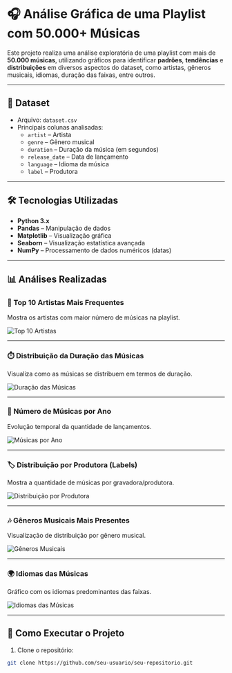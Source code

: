 # 🎧 Análise Gráfica de uma Playlist com 50.000+ Músicas

Este projeto realiza uma análise exploratória de uma playlist com mais de **50.000 músicas**, utilizando gráficos para identificar **padrões**, **tendências** e **distribuições** em diversos aspectos do dataset, como artistas, gêneros musicais, idiomas, duração das faixas, entre outros.

---

## 📁 Dataset

- Arquivo: `dataset.csv`
- Principais colunas analisadas:
  - `artist` – Artista
  - `genre` – Gênero musical
  - `duration` – Duração da música (em segundos)
  - `release_date` – Data de lançamento
  - `language` – Idioma da música
  - `label` – Produtora

---

## 🛠️ Tecnologias Utilizadas

- **Python 3.x**
- **Pandas** – Manipulação de dados
- **Matplotlib** – Visualização gráfica
- **Seaborn** – Visualização estatística avançada
- **NumPy** – Processamento de dados numéricos (datas)

---

## 📊 Análises Realizadas

### 🎤 Top 10 Artistas Mais Frequentes

Mostra os artistas com maior número de músicas na playlist.

![Top 10 Artistas](imagens/top_artistas.png)

---

### ⏱️ Distribuição da Duração das Músicas

Visualiza como as músicas se distribuem em termos de duração.

![Duração das Músicas](imagens/duracao_musicas.png)

---

### 📅 Número de Músicas por Ano

Evolução temporal da quantidade de lançamentos.

![Músicas por Ano](imagens/musicas_por_ano.png)

---

### 🏷️ Distribuição por Produtora (Labels)

Mostra a quantidade de músicas por gravadora/produtora.

![Distribuição por Produtora](imagens/produtoras.png)

---

### 🎶 Gêneros Musicais Mais Presentes

Visualização de distribuição por gênero musical.

![Gêneros Musicais](imagens/generos.png)

---

### 🌍 Idiomas das Músicas

Gráfico com os idiomas predominantes das faixas.

![Idiomas das Músicas](imagens/idiomas.png)

---

## 🚀 Como Executar o Projeto

1. Clone o repositório:
```bash
git clone https://github.com/seu-usuario/seu-repositorio.git
